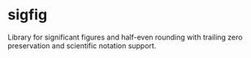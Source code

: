 # sigfig

Library for significant figures and half-even rounding with trailing zero preservation and scientific notation support.
